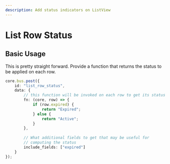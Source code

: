 ```yaml
---
description: Add status indicators on ListView
---
```


# List Row Status

## Basic Usage

This is pretty straight forward. Provide a function that returns the status to be applied on each row.

```typescript
core.bus.post({
    id: "list_row_status",
    data: {
        // this function will be invoked on each row to get its status
        fn: (core, row) => {
            if (row.expired) {
                return "Expired";
            } else {
                return "Active";
            }
        },
        
        // What additional fields to get that may be useful for
        // computing the status
        include_fields: ["expired"]
    }
});
```

